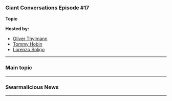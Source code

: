 ### Giant Conversations Episode #17

**Topic** 



**Hosted by:** 

* [Oliver Thylmann](https://twitter.com/othylmann)
* [Tommy Hobin](https://twitter.com/tommyhobin)
* [Lorenzo Soligo](https://it.linkedin.com/in/lorenzo-soligo)


------------------------------------------------------------------------------------------------------------------------------
### Main topic




------------------------------------------------------------------------------------------------------------------------------

### Swarmalicious News 


------------------------------------------------------------------------------------------------------------------------------
